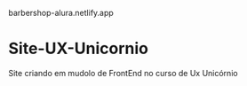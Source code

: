 barbershop-alura.netlify.app
# Site-UX-Unicornio
Site criando em mudolo de FrontEnd no curso de Ux Unicórnio


